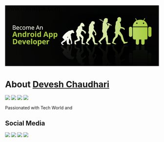 ![](https://github.com/DeveshRx/DeveshRx/raw/main/img/become-android-developer.png)
# About [Devesh Chaudhari](https://github.com/DeveshRx "Devesh Chaudhari")

![]( https://img.shields.io/static/v1?logo=Kubernetes&label=&message=Entrepreneur&color=grey) ![]( https://img.shields.io/static/v1?logo=Android&label=&message=Android&nbsp;Developer&color=grey) ![]( https://img.shields.io/static/v1?label=&message=Healthcare&nbsp;Professional&color=grey) ![]( https://img.shields.io/static/v1?label=&message=Pharmacy&color=grey)



Passionated with Tech World and 


## Social Media

[![](https://img.shields.io/badge/LinkedIn-0077B5?style=for-the-badge&logo=linkedin&logoColor=white)](https://www.linkedin.com/in/deveshrx/) [![](https://img.shields.io/badge/Instagram-E4405F?style=for-the-badge&logo=instagram&logoColor=white)](https://www.instagram.com/deveshrx/) [![](https://img.shields.io/badge/Twitter-1DA1F2?style=for-the-badge&logo=twitter&logoColor=white)](https://twitter.com/DeveshRx) [![](https://img.shields.io/badge/linktree-39E09B?style=for-the-badge&logo=linktree&logoColor=white)](https://linktr.ee/deveshrx)
